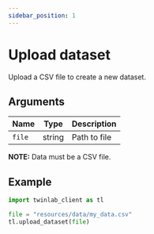 ```yaml
---
sidebar_position: 1
---
```


# Upload dataset

Upload a CSV file to create a new dataset.

## Arguments

| Name   | Type   | Description  |
| ------ | ------ | ------------ |
| `file` | string | Path to file |

**NOTE:** Data must be a CSV file.

## Example

```python
import twinlab_client as tl

file = "resources/data/my_data.csv"
tl.upload_dataset(file)
```
